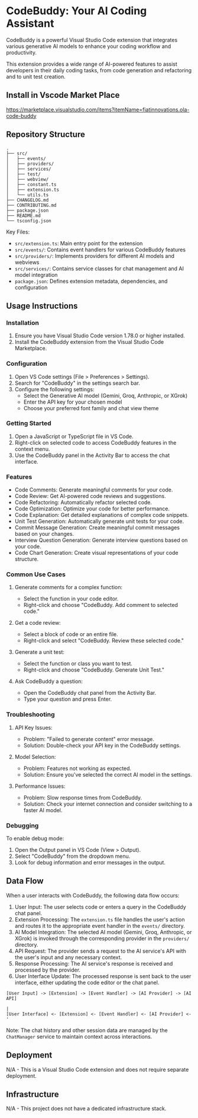 # CodeBuddy: Your AI Coding Assistant

CodeBuddy is a powerful Visual Studio Code extension that integrates various generative AI models to enhance your coding workflow and productivity.

This extension provides a wide range of AI-powered features to assist developers in their daily coding tasks, from code generation and refactoring and to unit test creation.

## Install in Vscode Market Place
https://marketplace.visualstudio.com/items?itemName=fiatinnovations.ola-code-buddy

## Repository Structure

```
.
├── src/
│   ├── events/
│   ├── providers/
│   ├── services/
│   ├── test/
│   ├── webview/
│   ├── constant.ts
│   ├── extension.ts
│   └── utils.ts
├── CHANGELOG.md
├── CONTRIBUTING.md
├── package.json
├── README.md
└── tsconfig.json
```

Key Files:

- `src/extension.ts`: Main entry point for the extension
- `src/events/`: Contains event handlers for various CodeBuddy features
- `src/providers/`: Implements providers for different AI models and webviews
- `src/services/`: Contains service classes for chat management and AI model integration
- `package.json`: Defines extension metadata, dependencies, and configuration

## Usage Instructions

### Installation

1. Ensure you have Visual Studio Code version 1.78.0 or higher installed.
2. Install the CodeBuddy extension from the Visual Studio Code Marketplace.

### Configuration

1. Open VS Code settings (File > Preferences > Settings).
2. Search for "CodeBuddy" in the settings search bar.
3. Configure the following settings:
   - Select the Generative AI model (Gemini, Groq, Anthropic, or XGrok)
   - Enter the API key for your chosen model
   - Choose your preferred font family and chat view theme

### Getting Started

1. Open a JavaScript or TypeScript file in VS Code.
2. Right-click on selected code to access CodeBuddy features in the context menu.
3. Use the CodeBuddy panel in the Activity Bar to access the chat interface.

### Features

- Code Comments: Generate meaningful comments for your code.
- Code Review: Get AI-powered code reviews and suggestions.
- Code Refactoring: Automatically refactor selected code.
- Code Optimization: Optimize your code for better performance.
- Code Explanation: Get detailed explanations of complex code snippets.
- Unit Test Generation: Automatically generate unit tests for your code.
- Commit Message Generation: Create meaningful commit messages based on your changes.
- Interview Question Generation: Generate interview questions based on your code.
- Code Chart Generation: Create visual representations of your code structure.

### Common Use Cases

1. Generate comments for a complex function:

   - Select the function in your code editor.
   - Right-click and choose "CodeBuddy. Add comment to selected code."

2. Get a code review:

   - Select a block of code or an entire file.
   - Right-click and select "CodeBuddy. Review these selected code."

3. Generate a unit test:

   - Select the function or class you want to test.
   - Right-click and choose "CodeBuddy. Generate Unit Test."

4. Ask CodeBuddy a question:
   - Open the CodeBuddy chat panel from the Activity Bar.
   - Type your question and press Enter.

### Troubleshooting

1. API Key Issues:

   - Problem: "Failed to generate content" error message.
   - Solution: Double-check your API key in the CodeBuddy settings.

2. Model Selection:

   - Problem: Features not working as expected.
   - Solution: Ensure you've selected the correct AI model in the settings.

3. Performance Issues:
   - Problem: Slow response times from CodeBuddy.
   - Solution: Check your internet connection and consider switching to a faster AI model.

### Debugging

To enable debug mode:

1. Open the Output panel in VS Code (View > Output).
2. Select "CodeBuddy" from the dropdown menu.
3. Look for debug information and error messages in the output.

## Data Flow

When a user interacts with CodeBuddy, the following data flow occurs:

1. User Input: The user selects code or enters a query in the CodeBuddy chat panel.
2. Extension Processing: The `extension.ts` file handles the user's action and routes it to the appropriate event handler in the `events/` directory.
3. AI Model Integration: The selected AI model (Gemini, Groq, Anthropic, or XGrok) is invoked through the corresponding provider in the `providers/` directory.
4. API Request: The provider sends a request to the AI service's API with the user's input and any necessary context.
5. Response Processing: The AI service's response is received and processed by the provider.
6. User Interface Update: The processed response is sent back to the user interface, either updating the code editor or the chat panel.

```
[User Input] -> [Extension] -> [Event Handler] -> [AI Provider] -> [AI API]
                                                                      |
[User Interface] <- [Extension] <- [Event Handler] <- [AI Provider] <-'
```

Note: The chat history and other session data are managed by the `ChatManager` service to maintain context across interactions.

## Deployment

N/A - This is a Visual Studio Code extension and does not require separate deployment.

## Infrastructure

N/A - This project does not have a dedicated infrastructure stack.
